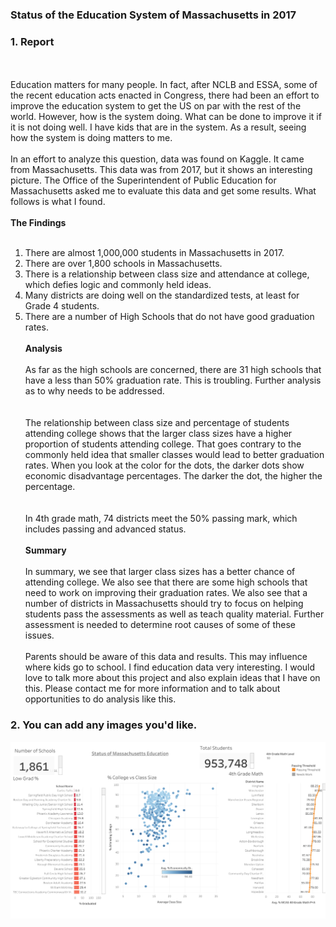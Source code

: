 ### Status of the Education System of Massachusetts in 2017

### 1. Report
<br><br>
Education matters for many people.  In fact, after NCLB and ESSA, some of the recent education acts enacted in Congress, there had been an effort to improve the education system to get the US on par with the rest of the world.  However, how is the system doing.  What can be done to improve it if it is not doing well.   I have kids that are in the system.  As a result, seeing how the system is doing matters to me.
<br><br>
In an effort to analyze this question, data was found on Kaggle.  It came from Massachusetts.  This data was from 2017, but it shows an interesting picture.  The Office of the Superintendent of Public Education for Massachusetts asked me to evaluate this data and get some results.  What follows is what I found.
<br><br>
**The Findings**
<br><br>
1.	There are almost 1,000,000 students in Massachusetts in 2017.
2.	There are over 1,800 schools in Massachusetts.
3.	There is a relationship between class size and attendance at college, which defies logic and commonly held ideas.
4.	Many districts are doing well on the standardized tests, at least for Grade 4 students.
5.	There are a number of High Schools that do not have good graduation rates.
<br><br>
**Analysis**
<br><br>
As far as the high schools are concerned, there are 31 high schools that have a less than 50% graduation rate.  This is troubling.  Further analysis as to why needs to be addressed.
<br><br>	
The relationship between class size and percentage of students attending college shows that the larger class sizes have a higher proportion of students attending college.  That goes contrary to the commonly held idea that smaller classes would lead to better graduation rates.  When you look at the color for the dots, the darker dots show economic disadvantage percentages.  The darker the dot, the higher the percentage.  
<br><br>
In 4th grade math, 74 districts meet the 50% passing mark, which includes passing and advanced status.
<br><br> 
**Summary**
<br><br>
In summary, we see that larger class sizes has a better chance of attending college.  We also see that there are some high schools that need to work on improving their graduation rates.  We also see that a number of districts in Massachusetts should try to focus on helping students pass the assessments as well as teach quality material.  Further assessment is needed to determine root causes of some of these issues.
<br><br>
Parents should be aware of this data and results.  This may influence where kids go to school.  I find education data very interesting.  I would love to talk more about this project and also explain ideas that I have on this.  Please contact me for more information and to talk about opportunities to do analysis like this.

### 2. You can add any images you'd like. 

<img src="images/Status of Massachusetts Education.png?raw=true"/>
